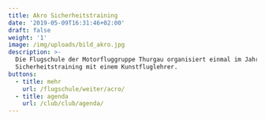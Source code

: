 ```yaml
---
title: Akro Sicherheitstraining
date: '2019-05-09T16:31:46+02:00'
draft: false
weight: '1'
image: /img/uploads/bild_akro.jpg
description: >-
  Die Flugschule der Motorfluggruppe Thurgau organisiert einmal im Jahr ein
  Sicherheitstraining mit einem Kunstfluglehrer.
buttons:
  - title: mehr
    url: /flugschule/weiter/acro/
  - title: agenda
    url: /club/club/agenda/
---
```


